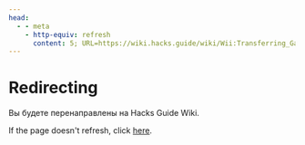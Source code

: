 ```yaml
---
head:
  - - meta
    - http-equiv: refresh
      content: 5; URL=https://wiki.hacks.guide/wiki/Wii:Transferring_Game_Saves
---
```


# Redirecting

Вы будете перенаправлены на Hacks Guide Wiki.

If the page doesn't refresh, click [here](https://wiki.hacks.guide/wiki/Wii:Transferring_Game_Saves).

